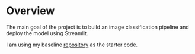 # Overview
The main goal of the project is to build an image classification pipeline and deploy the model using Streamlit.

I am using my baseline <a href="https://github.com/pytholic/pytorch-lightning-baseline">repository</a> as the starter code.